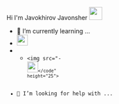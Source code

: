 Hi I'm Javokhirov Javonsher <img src="https://media2.giphy.com/media/gM5qFksULw54NMWyry/giphy.gif?cid=ecf05e47kw73g1jzua33srury6c8718xw9fhf98aee6crc0o&rid=giphy.gif&ct=s" width="30">

- 🌱 I’m currently learning ...
- <code><img src="https://upload.wikimedia.org/wikipedia/commons/thumb/0/00/HTML5_logo_black.svg/1200px-HTML5_logo_black.svg.png" height="25"></code>
- - <code><img src="- <code><img src="https://upload.wikimedia.org/wikipedia/commons/thumb/0/00/HTML5_logo_black.svg/1200px-HTML5_logo_black.svg.png" height="25"></code" height="25"></code>
- 🤔 I’m looking for help with ...

